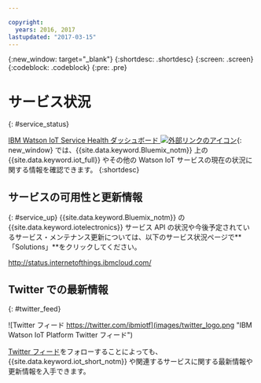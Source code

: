 ```yaml
---

copyright:
  years: 2016, 2017
lastupdated: "2017-03-15"
---
```


<!-- Common attributes used in the template are defined as follows: -->
{:new_window: target="\_blank"}
{:shortdesc: .shortdesc}
{:screen: .screen}
{:codeblock: .codeblock}
{:pre: .pre}

# サービス状況
{: #service_status}

[IBM Watson IoT Service Health ダッシュボード ![外部リンクのアイコン](../../icons/launch-glyph.svg)](https://status.internetofthings.ibmcloud.com){: new_window} では、{{site.data.keyword.Bluemix_notm}} 上の {{site.data.keyword.iot_full}} やその他の Watson IoT サービスの現在の状況に関する情報を確認できます。
{:shortdesc}

## サービスの可用性と更新情報
{: #service_up}
{{site.data.keyword.Bluemix_notm}} の {{site.data.keyword.iotelectronics}} サービス API の状況や今後予定されているサービス・メンテナンス更新については、以下のサービス状況ページで**「Solutions」**をクリックしてください。

http://status.internetofthings.ibmcloud.com/

## Twitter での最新情報
{: #twitter_feed}

![Twitter フィード https://twitter.com/ibmiotf](images/twitter_logo.png "IBM Watson IoT Platform Twitter フィード")

[Twitter フィード](https://twitter.com/ibmiotf)をフォローすることによっても、{{site.data.keyword.iot_short_notm}} や関連するサービスに関する最新情報や更新情報を入手できます。
